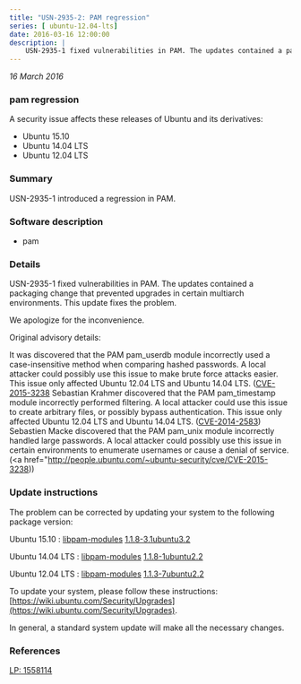 ```yaml
---
title: "USN-2935-2: PAM regression"
series: [ ubuntu-12.04-lts]
date: 2016-03-16 12:00:00
description: |
    USN-2935-1 fixed vulnerabilities in PAM. The updates contained a packaging change that prevented upgrades in certain multiarch environments. This update fixes the problem.
---
```


 
 
 

*16 March 2016*

### pam regression

A security issue affects these releases of Ubuntu and its derivatives:

* Ubuntu 15.10
* Ubuntu 14.04 LTS
* Ubuntu 12.04 LTS

### Summary

USN-2935-1 introduced a regression in PAM. 

### Software description

* pam 

### Details

USN-2935-1 fixed vulnerabilities in PAM. The updates contained a packaging change that prevented upgrades in certain multiarch environments. This update fixes the problem.

We apologize for the inconvenience.

Original advisory details:

 It was discovered that the PAM pam_userdb module incorrectly used a case-insensitive method when comparing hashed passwords. A local attacker could possibly use this issue to make brute force attacks easier. This issue only affected Ubuntu 12.04 LTS and Ubuntu 14.04 LTS. ([CVE-2015-3238](http://people.ubuntu.com/~ubuntu-security/cve/CVE-2013-7041">CVE-2013-7041</a>) Sebastian Krahmer discovered that the PAM pam_timestamp module incorrectly performed filtering. A local attacker could use this issue to create arbitrary files, or possibly bypass authentication. This issue only affected Ubuntu 12.04 LTS and Ubuntu 14.04 LTS. (<a href="http://people.ubuntu.com/~ubuntu-security/cve/CVE-2014-2583">CVE-2014-2583</a>) Sebastien Macke discovered that the PAM pam_unix module incorrectly handled large passwords. A local attacker could possibly use this issue in certain environments to enumerate usernames or cause a denial of service. (<a href="http://people.ubuntu.com/~ubuntu-security/cve/CVE-2015-3238)) 

### Update instructions

The problem can be corrected by updating your system to the following package version:

Ubuntu 15.10
 : [libpam-modules](https://launchpad.net/ubuntu/+source/pam) <span> [1.1.8-3.1ubuntu3.2](https://launchpad.net/ubuntu/+source/pam/1.1.8-3.1ubuntu3.2) </span> 

Ubuntu 14.04 LTS
 : [libpam-modules](https://launchpad.net/ubuntu/+source/pam) <span> [1.1.8-1ubuntu2.2](https://launchpad.net/ubuntu/+source/pam/1.1.8-1ubuntu2.2) </span> 

Ubuntu 12.04 LTS
 : [libpam-modules](https://launchpad.net/ubuntu/+source/pam) <span> [1.1.3-7ubuntu2.2](https://launchpad.net/ubuntu/+source/pam/1.1.3-7ubuntu2.2) </span> 

To update your system, please follow these instructions: [https://wiki.ubuntu.com/Security/Upgrades](https://wiki.ubuntu.com/Security/Upgrades).

In general, a standard system update will make all the necessary changes. 

### References

 
 [LP: 1558114](https://launchpad.net/bugs/1558114)
 

